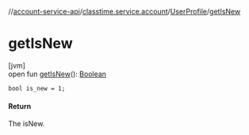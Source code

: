 //[account-service-api](../../../index.md)/[classtime.service.account](../index.md)/[UserProfile](index.md)/[getIsNew](get-is-new.md)

# getIsNew

[jvm]\
open fun [getIsNew](get-is-new.md)(): [Boolean](https://kotlinlang.org/api/latest/jvm/stdlib/kotlin/-boolean/index.html)

`bool is_new = 1;`

#### Return

The isNew.
